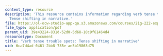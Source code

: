 ```yaml
---
content_type: resource
description: 'This resource contains information regarding verb tense trouble spots:
  Tense shifting in narrative.'
file: https://ol-ocw-studio-app-qa.s3.amazonaws.com/courses/21g-222-expository-writing-for-bilingual-students-fall-2002/6ca7d4ad04612bb8735eae5b19863d75_MIT21G_222F02_verb.pdf
file_type: application/pdf
parent_uid: 39e43224-831d-52d0-5d68-10c9f61464d4
resourcetype: Document
title: 'Verb tense trouble spots: Tense shifting in narrative'
uid: 6ca7d4ad-0461-2bb8-735e-ae5b19863d75
---
```

